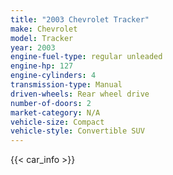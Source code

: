 ```yaml
---
title: "2003 Chevrolet Tracker"
make: Chevrolet
model: Tracker
year: 2003
engine-fuel-type: regular unleaded
engine-hp: 127
engine-cylinders: 4
transmission-type: Manual
driven-wheels: Rear wheel drive
number-of-doors: 2
market-category: N/A
vehicle-size: Compact
vehicle-style: Convertible SUV
---
```


{{< car_info >}}
